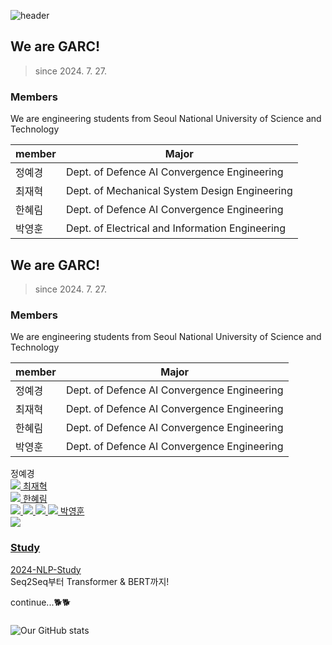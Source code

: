 ![header](https://capsule-render.vercel.app/api?type=waving&color=0A66C2&height=100&section=header&text=capsule%20render&fontSize=0)

## We are GARC!
> since 2024. 7. 27.

### Members
We are engineering students from Seoul National University of Science and Technology

| member | Major |
| ------ | ------ |
| 정예경 | Dept. of Defence AI Convergence Engineering |
| 최재혁 | Dept. of Mechanical System Design Engineering |
| 한혜림 | Dept. of Defence AI Convergence Engineering |
| 박영훈 | Dept. of Electrical and Information Engineering |

## We are GARC!
> since 2024. 7. 27.

### Members
We are engineering students from Seoul National University of Science and Technology

| member | Major |
| ------ | ------ |
| 정예경 | Dept. of Defence AI Convergence Engineering |
| 최재혁 | Dept. of Defence AI Convergence Engineering |
| 한혜림 | Dept. of Defence AI Convergence Engineering |
| 박영훈 | Dept. of Defence AI Convergence Engineering |

정예경</br><a href="https://github.com/AKJ457"><img src="https://img.shields.io/badge/GitHub-181717?style=flat&logo=GitHub&logoColor=white"/> 
최재혁</br><a href="https://github.com/hicjh00"><img src="https://img.shields.io/badge/GitHub-181717?style=flat&logo=GitHub&logoColor=white"/>
한혜림</br><a href="https://www.linkedin.com/in/hanhyerim/"><img src="https://img.shields.io/badge/Linkedin-0A66C2?style=flat&logo=Linkedin&logoColor=white"/> 
<a href="https://github.com/hyeeee14"><img src="https://img.shields.io/badge/GitHub-181717?style=flat&logo=GitHub&logoColor=white"/>
<a href="https://scholar.google.com/citations?user=XyPpek4AAAAJ&hl=ko"><img src="https://img.shields.io/badge/Google Scholar-4285F4?style=flat&logo=Google Scholar&logoColor=white"/>
<a href="https://www.instagram.com/tteokhyerim"><img src="https://img.shields.io/badge/Instagram-E4405F?style=flat&logo=Instagram&logoColor=white"/>
박영훈</br><a href="https://github.com/robot-is-my-life"><img src="https://img.shields.io/badge/GitHub-181717?style=flat&logo=GitHub&logoColor=white"/>

### Study
[2024-NLP-Study](https://github.com/Gongneung-AI-Research-Club-GARC/2024-NLP-Study)
</br> Seq2Seq부터 Transformer & BERT까지!

continue...🐕🐕

### 
![Our GitHub stats](https://github-readme-stats.vercel.app/api?username=Gongneung-AI-Research-Club-GARC&show_icons=true&theme=transparent)

